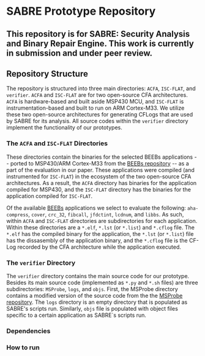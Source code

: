 # SABRE Prototype Repository

## This repository is for SABRE: Security Analysis and Binary Repair Engine. This work is currently in submission and under peer review.

## Repository Structure

The repository is structured into three main directories: `ACFA`, `ISC-FLAT`, and `verifier`. `ACFA` and `ISC-FLAT` are for two open-source CFA architectures. `ACFA` is hardware-based and built aside MSP430 MCU, and `ISC-FLAT` is instrumentation-based and built to run on ARM Cortex-M33. We utilize these two open-source architectures for generating CFLogs that are used by SABRE for its analysis. All source codes within the `verifier` directory implement the functionality of our prototypes. 

### The `ACFA` and `ISC-FLAT` Directories

These directories contain the binaries for the selected BEEBs applications -- ported to MSP430/ARM Cortex-M33 from the [BEEBs repository](https://github.com/mageec/beebs) -- as a part of the evaluation in our paper. These applications were compiled (and instrumented for `ISC-FLAT`) in the ecosystem of the two open-source CFA architectures. As a result, the `ACFA` directory has binaries for the application compiled for MSP430, and the `ISC-FLAT` directory has the binaries for the application compiled for `ISC-FLAT`.

Of the available [BEEBs](https://github.com/mageec/beebs) applications we select to evaluate the following: `aha-compress`, `cover`, `crc_32`, `fibcall`, `jfdctint`, `lcdnum`, and `libbs`. As such, within `ACFA` and `ISC-FLAT` directories are subdirectories for each application. Within these directories are a `*.elf`, `*.lst` (or `*.list`) and `*.cflog` file. The `*.elf` has the compiled binary for the application, the `*.lst` (or `*.list`) file has the dissasembly of the application binary, and the `*.cflog` file is the CF-Log recorded by the CFA architecture while the application executed.

### The `verifier` Directory

The `verifier` directory contains the main source code for our prototype. Besides its main source code (implemented as `*.py` and `*.sh` files) are three subdirectories: `MSProbe`, `logs`, and `objs`. First, the MSProbe directory contains a modified version of the source code from the the [MSProbe repository](https://github.com/Swiftloke/MSProbe/tree/68883b82aa7a853c48463ef90fe5d1c64ceb0468). The `logs` directory is an empty directory that is populated as SABRE's scripts run. Similarly, `objs` file is populated with object files specific to a certain application as SABRE`s scripts run.

### Dependencies

### How to run
